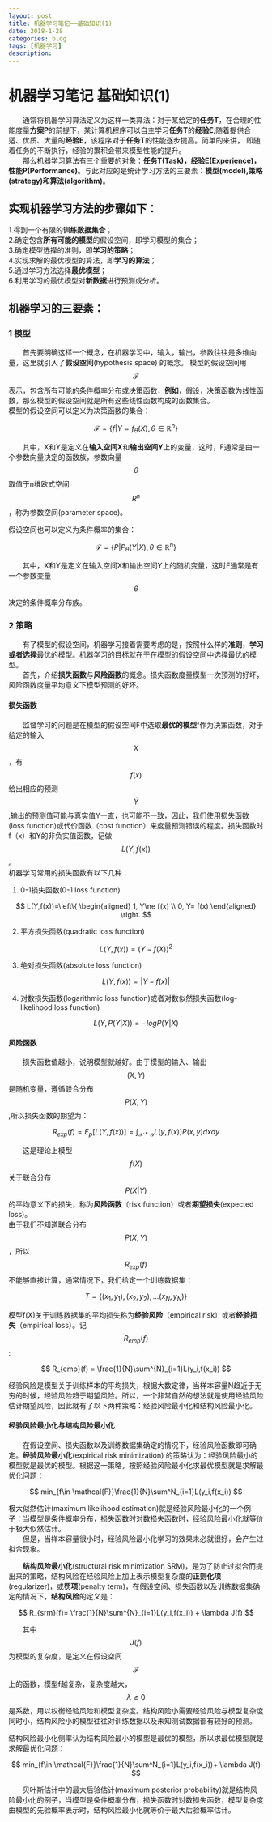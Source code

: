```yaml
---
layout: post
title: 机器学习笔记——基础知识(1)
date: 2018-1-28
categories: blog
tags: [机器学习]
description: 
---
```

<script type="text/javascript" async src="https://cdn.mathjax.org/mathjax/latest/MathJax.js?config=TeX-MML-AM_CHTML"></script>
# 机器学习笔记  基础知识(1)
&emsp;&emsp;通常将机器学习算法定义为这样一类算法：对于某给定的**任务T**，在合理的性能度量**方案P**的前提下，某计算机程序可以自主学习**任务T**的**经验E**;随着提供合适、优质、大量的**经验E**，该程序对于**任务T**的性能逐步提高。简单的来讲， 即随着任务的不断执行，经验的累积会带来模型性能的提升。  
&emsp;&emsp;那么机器学习算法有三个重要的对象：**任务T(Task)，经验E(Experience)，性能P(Performance)**。与此对应的是统计学习方法的三要素：**模型(model),策略(strategy)和算法(algorithm)**。   

## 实现机器学习方法的步骤如下：  
1.得到一个有限的**训练数据集合**；  
2.确定包含**所有可能的模型**的假设空间，即学习模型的集合；  
3.确定模型选择的准则，即**学习的策略**；  
4.实现求解的最优模型的算法，即**学习的算法**；  
5.通过学习方法选择**最优模型**；  
6.利用学习的最优模型对**新数据**进行预测或分析。  

## 机器学习的三要素：
### 1 模型
&emsp;&emsp;首先要明确这样一个概念，在机器学习中，输入，输出，参数往往是多维向量，这里就引入了**假设空间**(hypothesis space) 的概念。
模型的假设空间用$$\mathcal{F}$$表示，包含所有可能的条件概率分布或决策函数，**例如**，假设，决策函数为线性函数，那么模型的假设空间就是所有这些线性函数构成的函数集合。  
模型的假设空间可以定义为决策函数的集合：  

$$
\mathcal{F} = \{f|Y=f_{\theta}(X),\theta \in \mathbb{R}^{n}\}
$$   

&emsp;&emsp;其中，X和Y是定义在**输入空间X**和**输出空间Y**上的变量，这时，F通常是由一个参数向量决定的函数族，参数向量$$\theta$$取值于n维欧式空间$$R^n$$，称为参数空间(parameter space)。  

假设空间也可以定义为条件概率的集合：  

$$
\mathcal{F} = \{P|P_{\theta}(Y|X),\theta \in \mathbb{R}^{n}\}
$$  

&emsp;&emsp;其中，X和Y是定义在输入空间X和输出空间Y上的随机变量，这时F通常是有一个参数变量$$\theta$$决定的条件概率分布族。
### 2 策略
&emsp;&emsp;有了模型的假设空间，机器学习接着需要考虑的是，按照什么样的**准则**，**学习或者选择**最优的模型。机器学习的目标就在于在模型的假设空间中选择最优的模型。  
&emsp;&emsp;首先，介绍**损失函数**与**风险函数**的概念。损失函数度量模型一次预测的好坏，风险函数度量平均意义下模型预测的好坏。  
#### 损失函数
&emsp;&emsp;监督学习的问题是在模型的假设空间F中选取**最优的模型**f作为决策函数，对于给定的输入$$X$$，有$$f(x)$$给出相应的预测$$\hat{Y}$$,输出的预测值可能与真实值Y一直，也可能不一致，因此，我们使用损失函数(loss function)或代价函数（cost function）来度量预测错误的程度。损失函数时f（x）和Y的非负实值函数，记做$$L(Y,f(x))$$。  
机器学习常用的损失函数有以下几种：  
1. 0-1损失函数(0-1 loss function)  

$$
L(Y,f(x))=\left\{
\begin{aligned}
1, Y\ne f(x)  \\
0, Y= f(x)
\end{aligned}
\right.
$$  

2. 平方损失函数(quadratic loss function)  

$$
L(Y,f(x))=(Y-f(X))^2
$$

3. 绝对损失函数(absolute loss function)  

$$
L(Y,f(x))=\left|Y-f(x) \right|
$$

4. 对数损失函数(logarithmic loss function)或者对数似然损失函数(log-likelihood loss function)  

$$
L(Y,P(Y|X))=-logP(Y|X)
$$

#### 风险函数
&emsp;&emsp;损失函数值越小，说明模型就越好。由于模型的输入、输出$$(X,Y)$$是随机变量，遵循联合分布$$P(X,Y)$$,所以损失函数的期望为：  

$$
R_{exp}(f)= E_p[L(Y,f(x))] = \int_{\mathcal{X*Y}}L(y,f(x))P(x,y)dxdy
$$  

&emsp;&emsp;这是理论上模型$$f(X)$$关于联合分布$$P(X|Y)$$的平均意义下的损失，称为**风险函数**（risk function）或者**期望损失**(expected loss)。  
由于我们不知道联合分布$$P(X,Y)$$，所以$$R_{exp}(f)$$不能够直接计算，通常情况下，我们给定一个训练数据集：  

$$
T=\left\{(x_1,y_1),(x_2,y_2),...(x_N,y_N) \right\}
$$

模型f(X)关于训练数据集的平均损失称为**经验风险**（empirical risk）或者**经验损失**（empirical loss）。记$$R_{emp}(f)$$:  

$$
R_{emp}(f) = \frac{1}{N}\sum^{N}_{i=1}L(y_i,f(x_i))
$$  

经验风险是模型关于训练样本的平均损失，根据大数定律，当样本容量N趋近于无穷的时候，经验风险趋于期望风险。所以，一个非常自然的想法就是使用经验风险估计期望风险，因此就有了以下两种策略：经验风险最小化和结构风险最小化。
#### 经验风险最小化与结构风险最小化
&emsp;&emsp;在假设空间、损失函数以及训练数据集确定的情况下，经验风险函数即可确定。**经验风险最小化**(expirical risk minimization) 的策略认为：经验风险最小的模型就是最优的模型。根据这一策略，按照经验风险最小化求最优模型就是求解最优化问题：    

$$
min_{f\in \mathcal{F}}\frac{1}{N}\sum^N_{i=1}L(y_i,f(x_i))
$$  

极大似然估计(maximum likelihood estimation)就是经验风险最小化的一个例子：当模型是条件概率分布，损失函数时对数损失函数时，经验风险最小化就等价于极大似然估计。    
&emsp;&emsp;但是，当样本容量很小时，经验风险最小化学习的效果未必就很好，会产生过拟合现象。    

&emsp;&emsp;**结构风险最小化**(structural risk minimization SRM)，是为了防止过拟合而提出来的策略，结构风险在经验风险上加上表示模型复杂度的**正则化项**(regularizer)，或**罚项**(penalty term)，在假设空间、损失函数以及训练数据集确定的情况下，**结构风险**的定义是：   

$$
R_{srm}(f)= \frac{1}{N}\sum^{N}_{i=1}L(y_i,f(x_i)) + \lambda J(f)
$$  

&emsp;&emsp;其中$$J(f)$$为模型的复杂度，是定义在假设空间$$\mathcal{F}$$上的函数，模型f越复杂，复杂度越大，$$\lambda \ge 0$$是系数，用以权衡经验风险和模型复杂度。结构风险小需要经验风险与模型复杂度同时小，结构风险小的模型往往对训练数据以及未知测试数据都有较好的预测。  

结构风险最小化侧率认为结构风险最小的模型是最优的模型，所以求最优模型就是求解最优化问题：  

$$
min_{f\in \mathcal{F}}\frac{1}{N}\sum^N_{i=1}L(y_i,f(x_i))+ \lambda J(f)
$$  

&emsp;&emsp;贝叶斯估计中的最大后验估计(maximum posterior probability)就是结构风险最小化的例子，当模型是条件概率分布，损失函数时对数损失函数，模型复杂度由模型的先验概率表示时，结构风险最小化就等价于最大后验概率估计。

